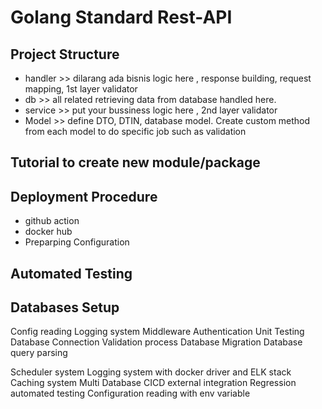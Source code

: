# Golang Standard Rest-API


## Project Structure
- handler >> dilarang ada bisnis logic here , response building, request mapping, 1st layer validator
- db >> all related retrieving data from database handled here. 
- service >> put your bussiness logic here , 2nd layer validator
- Model >> define DTO, DTIN, database model. Create custom method from each model to do specific job such as validation


## Tutorial to create new module/package

## Deployment Procedure
- github action
- docker hub
- Preparping Configuration

## Automated Testing

## Databases Setup
Config reading
Logging system
Middleware
Authentication
Unit Testing 
Database Connection
Validation process
Database Migration
Database query parsing


<!-- To be -->
Scheduler system
Logging system with docker driver and ELK stack
Caching system
Multi Database
CICD
external integration
Regression automated testing
Configuration reading with env variable


